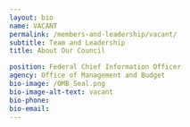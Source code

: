 ```yaml
---
layout: bio
name: VACANT
permalink: /members-and-leadership/vacant/
subtitle: Team and Leadership
title: About Our Council

position: Federal Chief Information Officer
agency: Office of Management and Budget
bio-image: /OMB_Seal.png
bio-image-alt-text: vacant
bio-phone:
bio-email:
---
```


